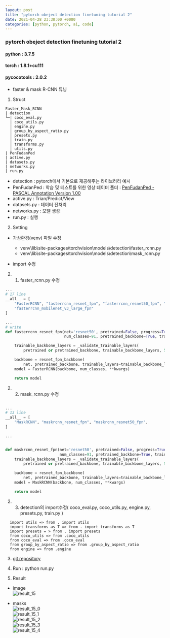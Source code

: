 ```yaml
---
layout: post
title: "pytorch obeject detection finetuning tutorial 2"
date: 2021-04-28 23:30:00 +0000
categories: [python, pytorch, ai, code]
---
```


### pytorch obeject detection finetuning tutorial 2

#### python : 3.7.5

#### torch : 1.8.1+cu111

#### pycocotools : 2.0.2
  
  - faster & mask R-CNN 튜닝

1. Struct
  ```
  Faster_Mask_RCNN
  | detection
  └─| coco_eval.py
    | coco_utils.py
    │ engine.py
    │ group_by_aspect_ratio.py
    │ presets.py
    │ train.py
    │ transforms.py
    │ utils.py
  | PenFudanPed
  | active.py
  | datasets.py
  | networks.py
  | run.py
  ```
  - detection :  pytorch에서 기본으로 재공해주는 라이브러리 예시
  - PenFudanPed : 학습 및 테스트를 위한 영상 데이터 폴더 : [ PenFudanPed - PASCAL Annotation Version 1.00 ](https://www.cis.upenn.edu/~jshi/ped_html/)
  - active.py : Trian/Predict/View
  - datasets.py : 데이터 전처리
  - networks.py : 모델 생성
  - run.py : 실행


2. Setting
  - 가상환경(venv) 파일 수정
    - venv\lib\site-packages\torchvision\models\detection\faster_rcnn.py
    - venv\lib\site-packages\torchvision\models\detection\mask_rcnn.py

  - import 수정 

2. 1) faster_rcnn.py 수정
  ~~~python
  ...
  # 17 line
  __all__ = [
      "FasterRCNN", "fasterrcnn_resnet_fpn", "fasterrcnn_resnet50_fpn", "fasterrcnn_mobilenet_v3_large_320_fpn",
      "fasterrcnn_mobilenet_v3_large_fpn"
  ]

  ...
  # write
  def fasterrcnn_resnet_fpn(net='resnet50', pretrained=False, progress=True,
                            num_classes=91, pretrained_backbone=True, trainable_backbone_layers=None, **kwargs):

      trainable_backbone_layers = _validate_trainable_layers(
          pretrained or pretrained_backbone, trainable_backbone_layers, 5, 3)

      backbone = resnet_fpn_backbone(
          net, pretrained_backbone, trainable_layers=trainable_backbone_layers)
      model = FasterRCNN(backbone, num_classes, **kwargs)

      return model
  ~~~

2. 2) mask_rcnn.py 수정
  ~~~python

  ...
  # 13 line
  __all__ = [
      "MaskRCNN", "maskrcnn_resnet_fpn", "maskrcnn_resnet50_fpn",
  ]

  ...


  def maskrcnn_resnet_fpn(net='resnet50', pretrained=False, progress=True,
                          num_classes=91, pretrained_backbone=True, trainable_backbone_layers=None, **kwargs):
      trainable_backbone_layers = _validate_trainable_layers(
          pretrained or pretrained_backbone, trainable_backbone_layers, 5, 3)

      backbone = resnet_fpn_backbone(
          net, pretrained_backbone, trainable_layers=trainable_backbone_layers)
      model = MaskRCNN(backbone, num_classes, **kwargs)

      return model

  ~~~

2. 3) detection의 import수정( coco_eval.py, coco_utils.py, engine.py, presets.py, train.py )
  ```
    import utils => from . import utils
    import transforms as T => from . import transforms as T
    import presets = > from . import presets
    from coco_utils => from .coco_utils
    from coco_eval => from .coco_eval
    from group_by_aspect_ratio => from .group_by_aspect_ratio
    from engine => from .engine
  ```


3. [git repository](https://github.com/MizzleAa/Faster_Mask_RCNN)

4. Run : python run.py

5. Result  
- image  
![result_15](https://github.com/MizzleAa/Faster_Mask_RCNN/blob/main/result/15.png)  
  
- masks  
![result_15_0](https://github.com/MizzleAa/Faster_Mask_RCNN/blob/main/result/15_0.png)  
![result_15_1](https://github.com/MizzleAa/Faster_Mask_RCNN/blob/main/result/15_1.png)  
![result_15_2](https://github.com/MizzleAa/Faster_Mask_RCNN/blob/main/result/15_2.png)  
![result_15_3](https://github.com/MizzleAa/Faster_Mask_RCNN/blob/main/result/15_3.png)  
![result_15_4](https://github.com/MizzleAa/Faster_Mask_RCNN/blob/main/result/15_4.png)  
